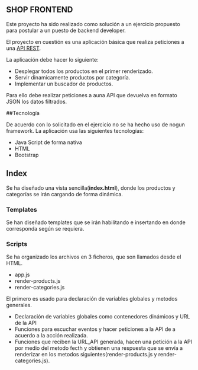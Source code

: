##  SHOP FRONTEND

Este proyecto ha sido realizado como solución a un ejercicio propuesto para postular a un puesto de backend developer.

El proyecto en cuestión es una aplicación básica que realiza peticiones a una [API REST](https://github.com/diegoh94/shop-rest-api).

La aplicación debe hacer lo siguiente:
- Desplegar todos los productos en el primer renderizado.
- Servir dinamicamente productos por categoría.
- Implementar un buscador de productos.

Para ello debe realizar peticiones a auna API que devuelva en formato JSON los datos filtrados.

##Tecnología

De acuerdo con lo solicitado en el ejercicio no se ha hecho uso de nogun framework. La aplicación usa las siguientes tecnologías:
- Java Script de forma nativa
- HTML
- Bootstrap

## Index
Se ha diseñado una vista sencilla(**index.html**), donde los productos y categorías se irán cargando de forma dinámica.

### Templates
Se han diseñado templates que se irán habilitando e insertando en donde corresponda según se requiera.  

### Scripts
Se ha organizado los archivos en 3 ficheros, que son llamados desde el HTML.
- app.js
- render-products.js
- render-categories.js

El primero es usado para declaración de variables globales y metodos generales.
- Declaración de variables globales como contenedores dinámicos y URL de la API
- Funciones para escuchar eventos y hacer peticiones a la API de a acuerdo a la acción realizada.
- Funciones que reciben la URL_API generada, hacen una petición a la API por medio del metodo fecth y obtienen una respuesta que se envía a renderizar en los metodos siguientes(render-products.js y render-categories.js).